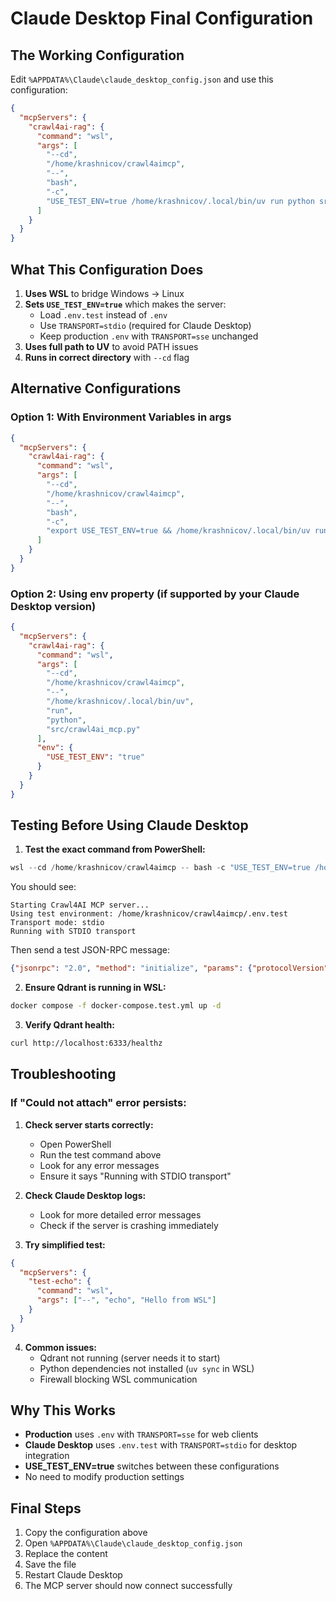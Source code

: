 # Claude Desktop Final Configuration

## The Working Configuration

Edit `%APPDATA%\Claude\claude_desktop_config.json` and use this configuration:

```json
{
  "mcpServers": {
    "crawl4ai-rag": {
      "command": "wsl",
      "args": [
        "--cd",
        "/home/krashnicov/crawl4aimcp",
        "--",
        "bash",
        "-c",
        "USE_TEST_ENV=true /home/krashnicov/.local/bin/uv run python src/crawl4ai_mcp.py"
      ]
    }
  }
}
```

## What This Configuration Does

1. **Uses WSL** to bridge Windows → Linux
2. **Sets `USE_TEST_ENV=true`** which makes the server:
   - Load `.env.test` instead of `.env`
   - Use `TRANSPORT=stdio` (required for Claude Desktop)
   - Keep production `.env` with `TRANSPORT=sse` unchanged
3. **Uses full path to UV** to avoid PATH issues
4. **Runs in correct directory** with `--cd` flag

## Alternative Configurations

### Option 1: With Environment Variables in args

```json
{
  "mcpServers": {
    "crawl4ai-rag": {
      "command": "wsl",
      "args": [
        "--cd",
        "/home/krashnicov/crawl4aimcp",
        "--",
        "bash",
        "-c",
        "export USE_TEST_ENV=true && /home/krashnicov/.local/bin/uv run python src/crawl4ai_mcp.py"
      ]
    }
  }
}
```

### Option 2: Using env property (if supported by your Claude Desktop version)

```json
{
  "mcpServers": {
    "crawl4ai-rag": {
      "command": "wsl",
      "args": [
        "--cd",
        "/home/krashnicov/crawl4aimcp",
        "--",
        "/home/krashnicov/.local/bin/uv",
        "run",
        "python",
        "src/crawl4ai_mcp.py"
      ],
      "env": {
        "USE_TEST_ENV": "true"
      }
    }
  }
}
```

## Testing Before Using Claude Desktop

1. **Test the exact command from PowerShell:**
```powershell
wsl --cd /home/krashnicov/crawl4aimcp -- bash -c "USE_TEST_ENV=true /home/krashnicov/.local/bin/uv run python src/crawl4ai_mcp.py"
```

You should see:
```
Starting Crawl4AI MCP server...
Using test environment: /home/krashnicov/crawl4aimcp/.env.test
Transport mode: stdio
Running with STDIO transport
```

Then send a test JSON-RPC message:
```json
{"jsonrpc": "2.0", "method": "initialize", "params": {"protocolVersion": "0.1.0", "capabilities": {}, "clientInfo": {"name": "test", "version": "1.0"}}, "id": 1}
```

2. **Ensure Qdrant is running in WSL:**
```bash
docker compose -f docker-compose.test.yml up -d
```

3. **Verify Qdrant health:**
```bash
curl http://localhost:6333/healthz
```

## Troubleshooting

### If "Could not attach" error persists:

1. **Check server starts correctly:**
   - Open PowerShell
   - Run the test command above
   - Look for any error messages
   - Ensure it says "Running with STDIO transport"

2. **Check Claude Desktop logs:**
   - Look for more detailed error messages
   - Check if the server is crashing immediately

3. **Try simplified test:**
```json
{
  "mcpServers": {
    "test-echo": {
      "command": "wsl",
      "args": ["--", "echo", "Hello from WSL"]
    }
  }
}
```

4. **Common issues:**
   - Qdrant not running (server needs it to start)
   - Python dependencies not installed (`uv sync` in WSL)
   - Firewall blocking WSL communication

## Why This Works

- **Production** uses `.env` with `TRANSPORT=sse` for web clients
- **Claude Desktop** uses `.env.test` with `TRANSPORT=stdio` for desktop integration
- **USE_TEST_ENV=true** switches between these configurations
- No need to modify production settings

## Final Steps

1. Copy the configuration above
2. Open `%APPDATA%\Claude\claude_desktop_config.json`
3. Replace the content
4. Save the file
5. Restart Claude Desktop
6. The MCP server should now connect successfully